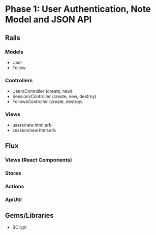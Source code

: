 # Phase 1: User Authentication, Note Model and JSON API

## Rails
### Models
* User
* Follow

### Controllers
* UsersController (create, new)
* SessionsController (create, new, destroy)
* FollowsController (create, destroy)

### Views
* users/new.html.erb
* session/new.html.erb

## Flux
### Views (React Components)

### Stores

### Actions

### ApiUtil

## Gems/Libraries
* BCrypt
